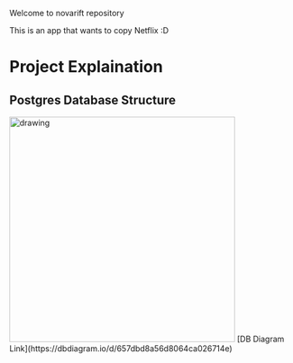Welcome to novarift repository

This is an app that wants to copy Netflix :D

# Project Explaination

## Postgres Database Structure
<img src="information/database_schema.png" alt="drawing" width="400"/>
[DB Diagram Link](https://dbdiagram.io/d/657dbd8a56d8064ca026714e)
